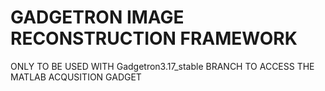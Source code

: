 GADGETRON IMAGE RECONSTRUCTION FRAMEWORK
=========================================

ONLY TO BE USED WITH Gadgetron3.17_stable BRANCH TO ACCESS THE MATLAB ACQUSITION GADGET
